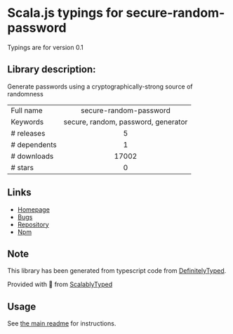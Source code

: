 
# Scala.js typings for secure-random-password

Typings are for version 0.1

## Library description:
Generate passwords using a cryptographically-strong source of randomness

|                    |                 |
| ------------------ | :-------------: |
| Full name          | secure-random-password |
| Keywords           | secure, random, password, generator |
| # releases         | 5 |
| # dependents       | 1 |
| # downloads        | 17002 |
| # stars            | 0 |

## Links
- [Homepage](https://github.com/mkropat/secure-random-password#readme)
- [Bugs](https://github.com/mkropat/secure-random-password/issues)
- [Repository](https://github.com/mkropat/secure-random-password)
- [Npm](https://www.npmjs.com/package/secure-random-password)
    


## Note
This library has been generated from typescript code from [DefinitelyTyped](https://definitelytyped.org).

Provided with :purple_heart: from [ScalablyTyped](https://github.com/oyvindberg/ScalablyTyped)

## Usage
See [the main readme](../../readme.md) for instructions.


